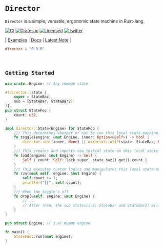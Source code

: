# **`Director`**

`Director` is a simple, versatile, ergonomic state machine in Rust-lang.

[![CI][ci-badge]][ci-url]
[![Crates.io][crates-badge]][crates-url]
[![Licensed][license-badge]][license-url]
[![Twitter][twitter-badge]][twitter-url]

[ci-badge]: https://github.com/just-do-halee/director/actions/workflows/ci.yml/badge.svg
[crates-badge]: https://img.shields.io/crates/v/director.svg?labelColor=383636
[license-badge]: https://img.shields.io/crates/l/director?labelColor=383636
[twitter-badge]: https://img.shields.io/twitter/follow/do_halee?style=flat&logo=twitter&color=4a4646&labelColor=333131&label=just-do-halee
[ci-url]: https://github.com/just-do-halee/director/actions
[twitter-url]: https://twitter.com/do_halee
[crates-url]: https://crates.io/crates/director
[license-url]: https://github.com/just-do-halee/director

| [Examples](./examples/) | [Docs](https://docs.rs/director) | [Latest Note](./CHANGELOG.md) |

```toml
director = "0.3.0"
```

<br>

## **`Getting Started`**

```rust
use crate::Engine; // Any common state

#[director::state {
    super = StateBaz,
    sub = [StateBar, StateBar2]
}]
pub struct StateFoo {
    count: u32,
}

impl director::State<Engine> for StateFoo {
    /// This determines whether or not to run this local state machine.
    fn toggle(engine: &mut Engine, inner: Option<&Self>) -> bool {
        director::on!(inner, None) || director::off!(state: StateBaz, Some(state) if state.count > 1000)
    }
    /// This creates and imports new initial state on this local state machine when the toggle's on.
    fn load(engine: &mut Engine) -> Self {
        Self { count: Self::lock_super__state_baz().get().count }
    }
    /// This executes custom logics and manipulates this local state machine's states.
    fn run(&mut self, engine: &mut Engine) {
        self.count += 1;
        println!("{}", self.count);
    }
    /// When the toggle's off
    fn drop(&self, engine: &mut Engine) {
        // ...
        // After then, the sub states[i.e) StateBar and StateBar2] will be droped automatically.
    }
}
```

```rust
pub struct Engine; // i.e) dummy engine

fn main() {
    StateFoo::run(&mut engine);
}
```
